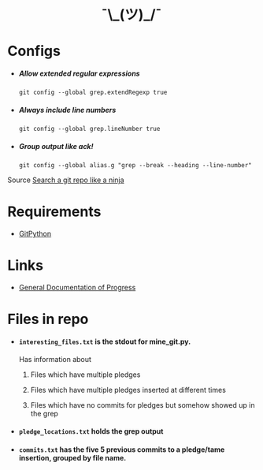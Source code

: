 # <center>¯\\\_(ツ)\_/¯</center>

# Configs
* #####  Allow extended regular expressions 
    `git config --global grep.extendRegexp true`
* #####  Always include line numbers <br>
    `git config --global grep.lineNumber true`
* #####  Group output like ack!
    `git config --global alias.g "grep --break --heading --line-number"`


Source [Search a git repo like a ninja](http://travisjeffery.com/b/2012/02/search-a-git-repo-like-a-ninja/)

# Requirements
* [GitPython](https://github.com/gitpython-developers/GitPython)

# Links
* [General Documentation of Progress](https://docs.google.com/document/d/1VXyJoxYt7o5XYmYGgnslxCLMEDZLoXGFu2RJJPBCMwI/edit?usp=sharing)

# Files in repo
* #### `interesting_files.txt` is the stdout for mine_git.py. 
    Has information about 
    1. Files which have multiple pledges

    2. Files which have multiple pledges inserted at different times

    3. Files which have no commits for pledges but somehow showed up in the grep

* #### `pledge_locations.txt` holds the grep output
* #### `commits.txt` has the five 5 previous commits to a pledge/tame insertion, grouped by file name.

